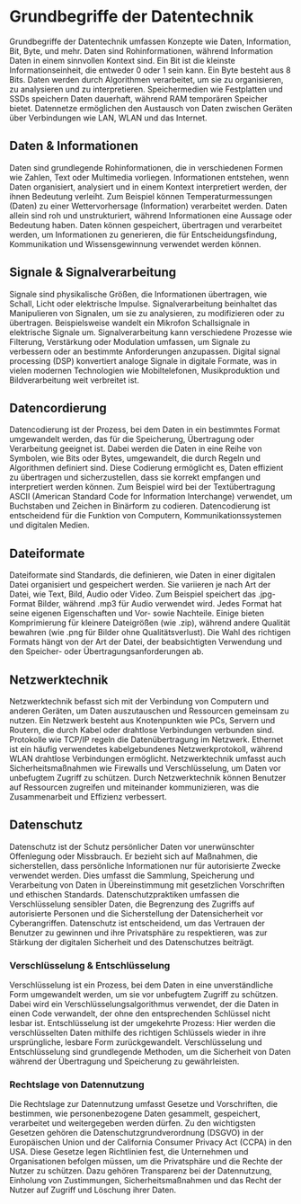 # Grundbegriffe der Datentechnik
Grundbegriffe der Datentechnik umfassen Konzepte wie Daten, Information, Bit, Byte, und mehr. Daten sind Rohinformationen, während Information Daten in einem sinnvollen Kontext sind. Ein Bit ist die kleinste Informationseinheit, die entweder 0 oder 1 sein kann. Ein Byte besteht aus 8 Bits. Daten werden durch Algorithmen verarbeitet, um sie zu organisieren, zu analysieren und zu interpretieren. Speichermedien wie Festplatten und SSDs speichern Daten dauerhaft, während RAM temporären Speicher bietet. Datennetze ermöglichen den Austausch von Daten zwischen Geräten über Verbindungen wie LAN, WLAN und das Internet.

## Daten & Informationen
Daten sind grundlegende Rohinformationen, die in verschiedenen Formen wie Zahlen, Text oder Multimedia vorliegen. Informationen entstehen, wenn Daten organisiert, analysiert und in einem Kontext interpretiert werden, der ihnen Bedeutung verleiht. Zum Beispiel können Temperaturmessungen (Daten) zu einer Wettervorhersage (Information) verarbeitet werden. Daten allein sind roh und unstrukturiert, während Informationen eine Aussage oder Bedeutung haben. Daten können gespeichert, übertragen und verarbeitet werden, um Informationen zu generieren, die für Entscheidungsfindung, Kommunikation und Wissensgewinnung verwendet werden können.

## Signale & Signalverarbeitung
Signale sind physikalische Größen, die Informationen übertragen, wie Schall, Licht oder elektrische Impulse. Signalverarbeitung beinhaltet das Manipulieren von Signalen, um sie zu analysieren, zu modifizieren oder zu übertragen. Beispielsweise wandelt ein Mikrofon Schallsignale in elektrische Signale um. Signalverarbeitung kann verschiedene Prozesse wie Filterung, Verstärkung oder Modulation umfassen, um Signale zu verbessern oder an bestimmte Anforderungen anzupassen. Digital signal processing (DSP) konvertiert analoge Signale in digitale Formate, was in vielen modernen Technologien wie Mobiltelefonen, Musikproduktion und Bildverarbeitung weit verbreitet ist.

## Datencordierung
Datencodierung ist der Prozess, bei dem Daten in ein bestimmtes Format umgewandelt werden, das für die Speicherung, Übertragung oder Verarbeitung geeignet ist. Dabei werden die Daten in eine Reihe von Symbolen, wie Bits oder Bytes, umgewandelt, die durch Regeln und Algorithmen definiert sind. Diese Codierung ermöglicht es, Daten effizient zu übertragen und sicherzustellen, dass sie korrekt empfangen und interpretiert werden können. Zum Beispiel wird bei der Textübertragung ASCII (American Standard Code for Information Interchange) verwendet, um Buchstaben und Zeichen in Binärform zu codieren. Datencodierung ist entscheidend für die Funktion von Computern, Kommunikationssystemen und digitalen Medien.

## Dateiformate
Dateiformate sind Standards, die definieren, wie Daten in einer digitalen Datei organisiert und gespeichert werden. Sie variieren je nach Art der Datei, wie Text, Bild, Audio oder Video. Zum Beispiel speichert das .jpg-Format Bilder, während .mp3 für Audio verwendet wird. Jedes Format hat seine eigenen Eigenschaften und Vor- sowie Nachteile. Einige bieten Komprimierung für kleinere Dateigrößen (wie .zip), während andere Qualität bewahren (wie .png für Bilder ohne Qualitätsverlust). Die Wahl des richtigen Formats hängt von der Art der Datei, der beabsichtigten Verwendung und den Speicher- oder Übertragungsanforderungen ab.

## Netzwerktechnik
Netzwerktechnik befasst sich mit der Verbindung von Computern und anderen Geräten, um Daten auszutauschen und Ressourcen gemeinsam zu nutzen. Ein Netzwerk besteht aus Knotenpunkten wie PCs, Servern und Routern, die durch Kabel oder drahtlose Verbindungen verbunden sind. Protokolle wie TCP/IP regeln die Datenübertragung im Netzwerk. Ethernet ist ein häufig verwendetes kabelgebundenes Netzwerkprotokoll, während WLAN drahtlose Verbindungen ermöglicht. Netzwerktechnik umfasst auch Sicherheitsmaßnahmen wie Firewalls und Verschlüsselung, um Daten vor unbefugtem Zugriff zu schützen. Durch Netzwerktechnik können Benutzer auf Ressourcen zugreifen und miteinander kommunizieren, was die Zusammenarbeit und Effizienz verbessert.

## Datenschutz
Datenschutz ist der Schutz persönlicher Daten vor unerwünschter Offenlegung oder Missbrauch. Er bezieht sich auf Maßnahmen, die sicherstellen, dass persönliche Informationen nur für autorisierte Zwecke verwendet werden. Dies umfasst die Sammlung, Speicherung und Verarbeitung von Daten in Übereinstimmung mit gesetzlichen Vorschriften und ethischen Standards. Datenschutzpraktiken umfassen die Verschlüsselung sensibler Daten, die Begrenzung des Zugriffs auf autorisierte Personen und die Sicherstellung der Datensicherheit vor Cyberangriffen. Datenschutz ist entscheidend, um das Vertrauen der Benutzer zu gewinnen und ihre Privatsphäre zu respektieren, was zur Stärkung der digitalen Sicherheit und des Datenschutzes beiträgt.

### Verschlüsselung & Entschlüsselung
Verschlüsselung ist ein Prozess, bei dem Daten in eine unverständliche Form umgewandelt werden, um sie vor unbefugtem Zugriff zu schützen. Dabei wird ein Verschlüsselungsalgorithmus verwendet, der die Daten in einen Code verwandelt, der ohne den entsprechenden Schlüssel nicht lesbar ist. Entschlüsselung ist der umgekehrte Prozess: Hier werden die verschlüsselten Daten mithilfe des richtigen Schlüssels wieder in ihre ursprüngliche, lesbare Form zurückgewandelt. Verschlüsselung und Entschlüsselung sind grundlegende Methoden, um die Sicherheit von Daten während der Übertragung und Speicherung zu gewährleisten.

### Rechtslage von Datennutzung
Die Rechtslage zur Datennutzung umfasst Gesetze und Vorschriften, die bestimmen, wie personenbezogene Daten gesammelt, gespeichert, verarbeitet und weitergegeben werden dürfen. Zu den wichtigsten Gesetzen gehören die Datenschutzgrundverordnung (DSGVO) in der Europäischen Union und der California Consumer Privacy Act (CCPA) in den USA. Diese Gesetze legen Richtlinien fest, die Unternehmen und Organisationen befolgen müssen, um die Privatsphäre und die Rechte der Nutzer zu schützen. Dazu gehören Transparenz bei der Datennutzung, Einholung von Zustimmungen, Sicherheitsmaßnahmen und das Recht der Nutzer auf Zugriff und Löschung ihrer Daten.